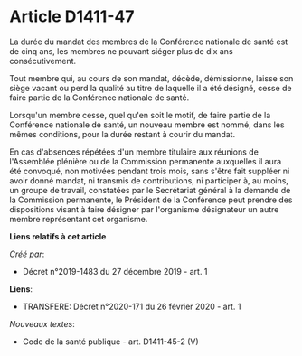 # Article D1411-47

La durée du mandat des membres de la Conférence nationale de santé est de cinq ans, les membres ne pouvant siéger plus de dix
ans consécutivement.

Tout membre qui, au cours de son mandat, décède, démissionne, laisse son siège vacant ou perd la qualité au titre de laquelle
il a été désigné, cesse de faire partie de la Conférence nationale de santé.

Lorsqu'un membre cesse, quel qu'en soit le motif, de faire partie de la Conférence nationale de santé, un nouveau membre est
nommé, dans les mêmes conditions, pour la durée restant à courir du mandat.

En cas d'absences répétées d'un membre titulaire aux réunions de l'Assemblée plénière ou de la Commission permanente
auxquelles il aura été convoqué, non motivées pendant trois mois, sans s'être fait suppléer ni avoir donné mandat, ni
transmis de contributions, ni participer à, au moins, un groupe de travail, constatées par le Secrétariat général à la
demande de la Commission permanente, le Président de la Conférence peut prendre des dispositions visant à faire désigner par
l'organisme désignateur un autre membre représentant cet organisme.

**Liens relatifs à cet article**

_Créé par_:

  - Décret n°2019-1483 du 27 décembre 2019 - art. 1

**Liens**:

  - TRANSFERE: Décret n°2020-171 du 26 février 2020 - art. 1

_Nouveaux textes_:

  - Code de la santé publique - art. D1411-45-2 (V)
